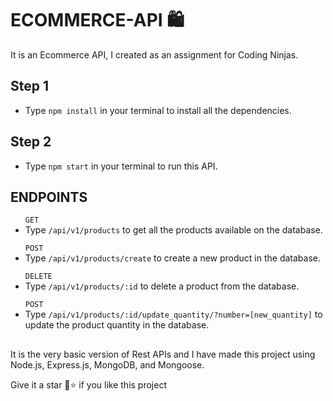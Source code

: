 

# ECOMMERCE-API 🛍

It is an Ecommerce API, I created as an assignment for Coding Ninjas.

<h2>Step 1</h2>
<ul>
<li>Type <code>npm install</code> in your terminal to install all the dependencies.</li>
</ul>

<h2>Step 2</h2>
<ul>
<li>Type <code>npm start</code> in your terminal to run this API.</li>
</ul>

<h2>ENDPOINTS</h2>
<ul>
<code>GET</code>
<li>Type <code>/api/v1/products</code> to get all the products available on the database.</li>
</ul>


<ul>
<code>POST</code>
<li>Type <code>/api/v1/products/create</code> to create a new product in the database.</li>
</ul>

<ul>
<code>DELETE</code>
<li>Type <code>/api/v1/products/:id</code> to delete a product from the database.</li>
</ul>

<ul>
<code>POST</code>
<li>Type <code>/api/v1/products/:id/update_quantity/?number=[new_quantity]</code> to update the product quantity in the database.</li>
</ul>

<h2></h2>
<p>It is the very basic version of Rest APIs and I have made this project using Node.js, Express.js, MongoDB, and Mongoose.</p>

<p>Give it a star 💫⭐ if you like this project</p>

